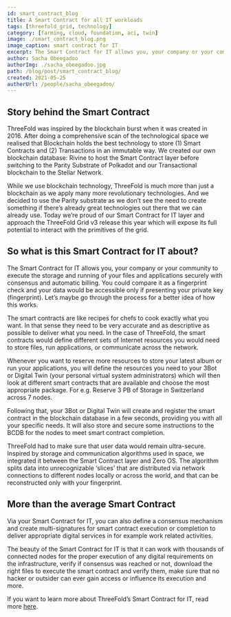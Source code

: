 ```yaml
---
id: smart_contract_blog
title: A Smart Contract for all IT workloads
tags: [threefold_grid, technology]
category: [farming, cloud, foundation, aci, twin]
image: ./smart_contract_blog.png
image_caption: smart contract for IT
excerpt: The Smart Contract for IT allows you, your company or your community to execute the storage and running of your files and applications securely with consensus and automatic billing.
author: Sacha Obeegadoo
authorImg: ./sacha_obeegadoo.jpg
path: /blog/post/smart_contract_blog/
created: 2021-05-25
autherUrl: /people/sacha_obeegadoo/
---
```


## Story behind the Smart Contract

ThreeFold was inspired by the blockchain burst when it was created in 2016. After doing a comprehensive scan of the technological space we realised that Blockchain holds the best technology to store (1) Smart Contracts and (2) Transactions in an immutable way. We created our own blockchain database: Rivine to host the Smart Contract layer before switching to the Parity Substrate of Polkadot and our Transactional blockchain to the Stellar Network.

While we use blockchain technology, ThreeFold is much more than just a blockchain as we apply many more revolutionary technologies. And we decided to use the Parity substrate as we don’t see the need to create something if there’s already great technologies out there that we can already use. Today we’re proud of our Smart Contract for IT layer and approach the ThreeFold Grid v3 release this year which will expose its full potential to interact with the primitives of the grid.

## So what is this Smart Contract for IT about?

The Smart Contract for IT allows you, your company or your community to execute the storage and running of your files and applications securely with consensus and automatic billing. You could compare it as a fingerprint check and your data would be accessible only if presenting your private key (fingerprint). Let’s maybe go through the process for a better idea of how this works.

The smart contracts are like recipes for chefs to cook exactly what you want. In that sense they need to be very accurate and as descriptive as possible to deliver what you need. In the case of ThreeFold, the smart contracts would define different sets of Internet resources you would need to store files, run applications, or communicate across the network.

Whenever you want to reserve more resources to store your latest album or run your applications, you will define the resources you need to your 3Bot or Digital Twin (your personal virtual system administrators) which will then look at different smart contracts that are available and choose the most appropriate package. For e.g. Reserve 3 PB of Storage in Switzerland across 7 nodes. 

Following that, your 3Bot or Digital Twin will create and register the smart contract in the blockchain database in a few seconds, providing you with all your specific needs. It will also store and secure some instructions to the BCDB for the nodes to meet smart contract completion. 

ThreeFold  had to make sure that user data would remain ultra-secure. Inspired by storage and communication algorithms used in space, we integrated it between the Smart Contract layer and Zero OS. The algorithm splits data into unrecognizable ‘slices’ that are distributed via network connections to different nodes locally or across the world, and that can be reconstructed only with your fingerprint. 

## More than the average Smart Contract

Via your Smart Contract for IT, you can also define a consensus mechanism and create multi-signatures for smart contract execution or completion to deliver appropriate digital services in for example work related activities. 

The beauty of the Smart Contract for IT is that it can work with thousands of connected nodes for the proper execution of any digital requirements on the infrastructure, verify if consensus was reached or not, download the right files to execute the smart contract and verify them, make sure that no hacker or outsider can ever gain access or influence its execution and more. 

If you want to learn more about ThreeFold’s Smart Contract for IT, read more [here](https://library.threefold.me/info/threefold/#/internet4__smartcontract_it).
